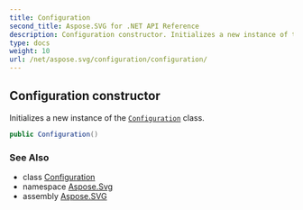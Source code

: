 ```yaml
---
title: Configuration
second_title: Aspose.SVG for .NET API Reference
description: Configuration constructor. Initializes a new instance of the Configuration class
type: docs
weight: 10
url: /net/aspose.svg/configuration/configuration/
---
```

## Configuration constructor

Initializes a new instance of the [`Configuration`](../) class.

```csharp
public Configuration()
```

### See Also

* class [Configuration](../)
* namespace [Aspose.Svg](../../configuration/)
* assembly [Aspose.SVG](../../../)

